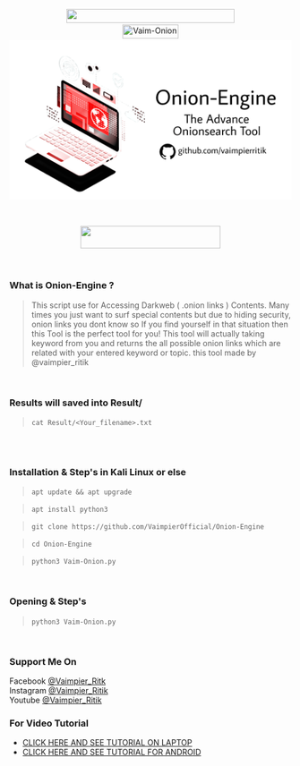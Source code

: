 
<p align="center">
<img src="https://img.shields.io/badge/Onion--Engine-Accessing%20Darkwebb%20Contents-blue" width="300" height="25"><br>
<img title="Vaim-Onion" src="https://img.shields.io/badge/version-1.0-red" width="100" height="25"><br>
<img src="title.png"><br>
</center>
</p>
<br>
<p align="center">
<img src="https://img.shields.io/badge/Made%20In-India-orange" width="250" height="40"><br>
</p>
<br>

### What is Onion-Engine ?
> This script use for Accessing Darkweb ( .onion links ) Contents.
> Many times you just want to surf special 
contents but due to hiding security, onion links you dont know so If you find yourself in that 
situation then this Tool is the perfect tool for you!
> This tool will actually taking keyword
from you and returns the all possible onion links which are related with
your entered keyword or topic.
> this tool made by @vaimpier_ritik

<br>

### Results will saved into Result/
 
> `cat Result/<Your_filename>.txt`
<br>

<br>

### Installation & Step's in Kali Linux or else
 
> `apt update && apt upgrade`

> `apt install python3`

> `git clone https://github.com/VaimpierOfficial/Onion-Engine`
 
> `cd Onion-Engine`  
 
> `python3 Vaim-Onion.py` 

<br>

### Opening & Step's
 
> `python3 Vaim-Onion.py`

<br>

### Support Me On
Facebook [@Vaimpier_Ritk](https://www.facebook.com/vaimpier.ritik.143)<br>
Instagram [@Vaimpier_Ritik](https://instagram.com/vaimpier_ritik)<br>
Youtube [@Vaimpier_Ritik](https://www.youtube.com/channel/UCDWhaLh7OIKzH4Bk952l7Iw)


### For Video Tutorial
- <a href="https://www.youtube.com/watch?v=sBZEcIDVYY8"> CLICK HERE AND SEE TUTORIAL ON LAPTOP</a>
- <a href="https://www.youtube.com/watch?v=uZZlT9IeeFM"> CLICK HERE AND SEE TUTORIAL FOR ANDROID</a>
